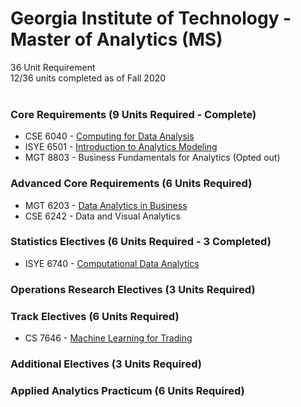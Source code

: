 # Georgia Institute of Technology - Master of Analytics (MS)
36 Unit Requirement<br>
12/36 units completed as of Fall 2020<br>
<br>

### Core Requirements (9 Units Required - Complete) 
* CSE 6040 - [Computing for Data Analysis](https://github.com/nickcica/CSE6040)
* ISYE 6501 - [Introduction to Analytics Modeling](https://github.com/nickcica/ISYE6501)
* MGT 8803 - Business Fundamentals for Analytics (Opted out)

### Advanced Core Requirements (6 Units Required)
* MGT 6203 - [Data Analytics in Business](https://github.com/nickcica/MGT6203)
* CSE 6242 - Data and Visual Analytics

### Statistics Electives (6 Units Required - 3 Completed)
* ISYE 6740 - [Computational Data Analytics](https://github.com/nickcica/ISYE6740)

### Operations Research Electives (3 Units Required)

### Track Electives (6 Units Required)
* CS 7646 - [Machine Learning for Trading](https://github.com/nickcica/CS7646)

### Additional Electives (3 Units Required)

### Applied Analytics Practicum (6 Units Required)
